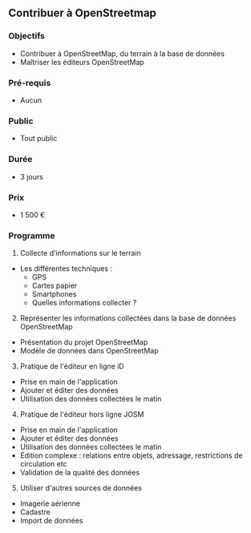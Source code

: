 ## Contribuer à OpenStreetmap

### Objectifs
  * Contribuer à OpenStreetMap, du terrain à la base de données
  * Maîtriser les éditeurs OpenStreetMap

### Pré-requis
  * Aucun

### Public
  * Tout public

### Durée
* 3 jours

### Prix
* 1 500 €

### Programme
1. Collecte d'informations sur le terrain
  * Les différentes techniques :
    * GPS
    * Cartes papier
    * Smartphones
    * Quelles informations collecter ?
2. Représenter les informations collectées dans la base de données OpenStreetMap
  * Présentation du projet OpenStreetMap
  * Modèle de données dans OpenStreetMap
3. Pratique de l'éditeur en ligne iD
  * Prise en main de l'application
  * Ajouter et éditer des données
  * Utilisation des données collectées le matin
4. Pratique de l'éditeur hors ligne JOSM
  * Prise en main de l'application
  * Ajouter et éditer des données
  * Utilisation des données collectées le matin
  * Édition complexe : relations entre objets, adressage, restrictions de circulation etc
  * Validation de la qualité des données
5. Utiliser d'autres sources de données
  * Imagerie aérienne
  * Cadastre
  * Import de données
